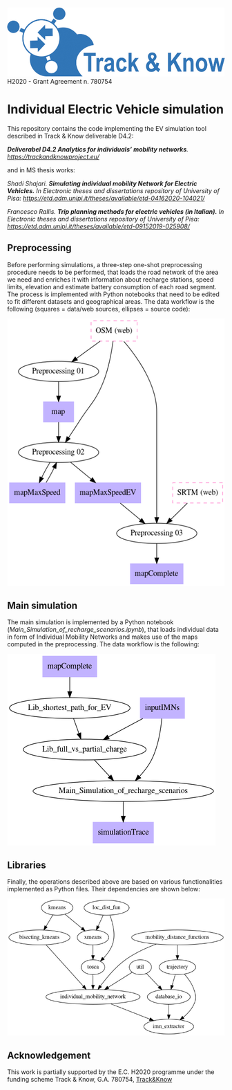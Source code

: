 ![Track and Know project](./fig/tak.jpg "Track and Know project")
H2020 - Grant Agreement n. 780754

# Individual Electric Vehicle simulation
This repository contains the code implementing the EV simulation tool described in Track & Know deliverable D4.2:

_**Deliverabel D4.2 Analytics for individuals’ mobility networks**. https://trackandknowproject.eu/_

and in MS thesis works:

_Shadi Shajari. **Simulating individual mobility Network for Electric Vehicles.**
In Electronic theses and dissertations repository of University of Pisa: https://etd.adm.unipi.it/theses/available/etd-04162020-104021/_

_Francesco Rallis. **Trip planning methods for electric vehicles (in Italian).**
In Electronic theses and dissertations repository of University of Pisa: https://etd.adm.unipi.it/theses/available/etd-09152019-025908/_


## Preprocessing 
Before performing simulations, a three-step one-shot preprocessing procedure needs to be performed, that loads the road network of the area we need and enriches it with information about recharge stations, speed limits, elevation and estimate battery consumption of each road segment.
The process is implemented with Python notebooks that need to be edited to fit different datasets and geographical areas.
The data workflow is the following (squares = data/web sources, ellipses = source code):

![Preprocessing data flow](./fig/package_relations_preprocess.png "Preprocessing data flow")

## Main simulation
The main simulation is implemented by a Python notebook (_Main\_Simulation\_of\_recharge\_scenarios.ipynb_), that loads individual data in form of Individual Mobility Networks and makes use of the maps computed in the preprocessing.
The data workflow is the following:

![Main data flow](./fig/package_relations_main.png "Main data flow")

## Libraries
Finally, the operations described above are based on various functionalities implemented as Python files.
Their dependencies are shown below:

![Libraries dependencies](./fig/package_relations_libs.png "Libraries dependencies")

## Acknowledgement
This work is partially supported by the E.C. H2020 programme under the funding scheme Track & Know, G.A. 780754, [Track&Know](https://trackandknowproject.eu)

